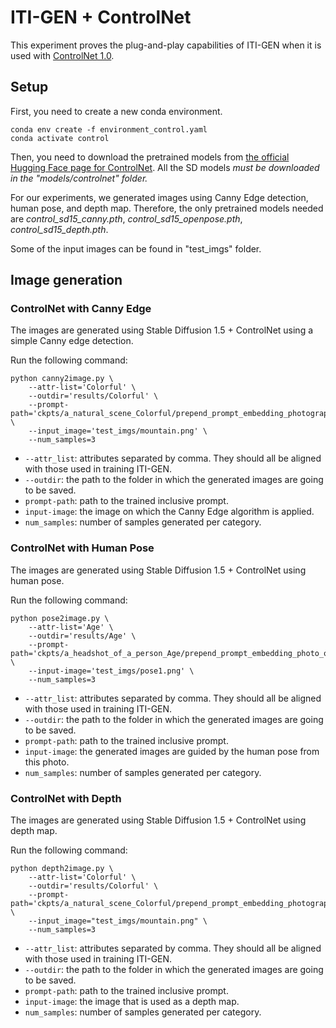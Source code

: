 # ITI-GEN + ControlNet
This experiment proves the plug-and-play capabilities of ITI-GEN when it is used with [ControlNet 1.0](/guides/content/editing-an-existing-page).

## Setup
First, you need to create a new conda environment.

```shell
conda env create -f environment_control.yaml
conda activate control
```

Then, you need to download the pretrained models from [the official Hugging Face page for ControlNet](https://huggingface.co/lllyasviel/ControlNet). All the SD models _must be downloaded in the "models/controlnet" folder._

For our experiments, we generated images using Canny Edge detection, human pose, and depth map. Therefore, the only pretrained models needed are _control_sd15_canny.pth_, _control_sd15_openpose.pth_, _control_sd15_depth.pth_.

Some of the input images can be found in "test_imgs" folder.

## Image generation
### ControlNet with Canny Edge
The images are generated using Stable Diffusion 1.5 + ControlNet using a simple Canny edge detection.

Run the following command:
```
python canny2image.py \
    --attr-list='Colorful' \
    --outdir='results/Colorful' \
    --prompt-path='ckpts/a_natural_scene_Colorful/prepend_prompt_embedding_photograph_of_mount_katahdin/basis_final_embed_29.pt' \
    --input_image='test_imgs/mountain.png' \
    --num_samples=3
```
- `--attr_list`: attributes separated by comma. They should all be aligned with those used in training ITI-GEN.
- `--outdir`: the path to the folder in which the generated images are going to be saved.
- `prompt-path`: path to the trained inclusive prompt.
- `input-image`: the image on which the Canny Edge algorithm is applied.
- `num_samples`: number of samples generated per category. 

### ControlNet with Human Pose
The images are generated using Stable Diffusion 1.5 + ControlNet using human pose.

Run the following command:
```
python pose2image.py \
    --attr-list='Age' \
    --outdir='results/Age' \
    --prompt-path='ckpts/a_headshot_of_a_person_Age/prepend_prompt_embedding_photo_of_a_famous_woman/basis_final_embed_29.pt' \
    --input-image='test_imgs/pose1.png' \
    --num_samples=3
```
- `--attr_list`: attributes separated by comma. They should all be aligned with those used in training ITI-GEN.
- `--outdir`: the path to the folder in which the generated images are going to be saved.
- `prompt-path`: path to the trained inclusive prompt.
- `input-image`: the generated images are guided by the human pose from this photo.
- `num_samples`: number of samples generated per category.


### ControlNet with Depth
The images are generated using Stable Diffusion 1.5 + ControlNet using depth map.

Run the following command:
```
python depth2image.py \
    --attr-list='Colorful' \
    --outdir='results/Colorful' \
    --prompt-path='ckpts/a_natural_scene_Colorful/prepend_prompt_embedding_photograph_of_mount_katahdin/basis_final_embed_29.pt' \
    --input_image="test_imgs/mountain.png" \
    --num_samples=3
```
- `--attr_list`: attributes separated by comma. They should all be aligned with those used in training ITI-GEN.
- `--outdir`: the path to the folder in which the generated images are going to be saved.
- `prompt-path`: path to the trained inclusive prompt.
- `input-image`: the image that is used as a depth map.
- `num_samples`: number of samples generated per category.
